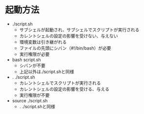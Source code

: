 # 起動方法
- ./script.sh
	- サブシェルが起動され、サブシェルでスクリプトが実行される
	- カレントシェルの設定の影響を受けない、与えない
	- 環境変数は引き継がれる
	- ファイルの先頭にシバン（#!/bin/bash）が必要
	- 実行権限が必要
- bash script.sh
	- シバンが不要
	- 上記以外は./script.shと同様
- . ./script.sh
	- カレントシェルでスクリプトが実行される
	- カレントシェルの設定の影響を受ける、与える
	- 実行権限が不要
- source ./script.sh
	- . ./script.shと同様
